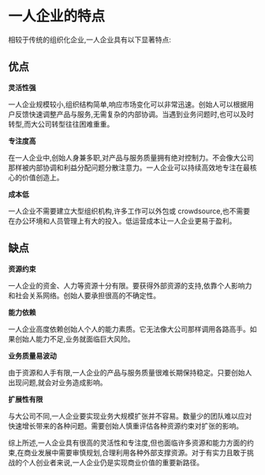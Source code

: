 # 一人企业的特点

相较于传统的组织化企业,一人企业具有以下显著特点:

## 优点

**灵活性强**

一人企业规模较小,组织结构简单,响应市场变化可以非常迅速。创始人可以根据用户反馈快速调整产品与服务,无需复杂的内部协调。当遇到业务问题时,也可以及时转型,而大公司转型往往困难重重。

**专注度高** 

在一人企业中,创始人身兼多职,对产品与服务质量拥有绝对控制力。不会像大公司那样被内部协调和利益分配问题分散注意力。一人企业可以持续高效地专注在最核心的价值创造上。

**成本低**

一人企业不需要建立大型组织机构,许多工作可以外包或 crowdsource,也不需要在办公环境和人员管理上有大的投入。低运营成本让一人企业更易于盈利。

## 缺点

**资源约束**

一人企业的资金、人力等资源十分有限。要获得外部资源的支持,依靠个人影响力和社会关系网络。创始人要承担很高的不确定性。

**能力依赖**

一人企业高度依赖创始人个人的能力素质。它无法像大公司那样调用各路高手。如果创始人能力不足,业务就面临巨大风险。

**业务质量易波动**

由于资源和人手有限,一人企业的产品与服务质量很难长期保持稳定。只要创始人出现问题,就会对业务造成影响。

**扩展性有限**

与大公司不同,一人企业要实现业务大规模扩张并不容易。数量少的团队难以应对快速增长带来的各种问题。需要创始人慎重评估各种资源约束对扩张的影响。

综上所述,一人企业具有很高的灵活性和专注度,但也面临许多资源和能力方面的约束,在商业发展中需要审慎规划,合理利用各种外部支撑资源。对于有实力且敢于挑战的个人创业者来说,一人企业仍是实现商业价值的重要新路径。